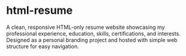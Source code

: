 # html-resume
A clean, responsive HTML-only resume website showcasing my professional experience, education, skills, certifications, and interests. Designed as a personal branding project and hosted with simple web structure for easy navigation.
